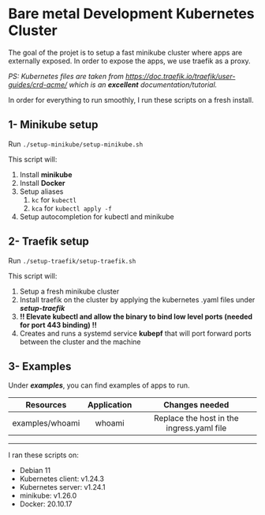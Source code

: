 # Bare metal Development Kubernetes Cluster

The goal of the projet is to setup a fast minikube cluster where apps are externally exposed. 
In order to expose the apps, we use traefik as a proxy.

_PS: Kubernetes files are taken from https://doc.traefik.io/traefik/user-guides/crd-acme/ which is an **excellent** documentation/tutorial._

In order for everything to run smoothly, I run these scripts on a fresh install.

## 1- Minikube setup
Run `./setup-minikube/setup-minikube.sh`

This script will:
1. Install **minikube**
2. Install **Docker**
3. Setup aliases
   1. `kc` for `kubectl`
   2. `kca` for `kubectl apply -f`
4. Setup autocompletion for kubectl and minikube

## 2- Traefik setup
Run `./setup-traefik/setup-traefik.sh`

This script will:
1. Setup a fresh minikube cluster
2. Install traefik on the cluster by applying the kubernetes .yaml files under **_setup-traefik_**
3. **!! Elevate kubectl and allow the binary to bind low level ports (needed for port 443 binding) !!**
4. Creates and runs a systemd service **kubepf** that will port forward ports between the cluster and the machine

## 3- Examples
Under **_examples_**, you can find examples of apps to run.

|    Resources    | Application |              Changes needed               |
|:---------------:|:-----------:|:-----------------------------------------:|
| examples/whoami |   whoami    | Replace the host in the ingress.yaml file |

---

I ran these scripts on:
- Debian 11
- Kubernetes client: v1.24.3
- Kubernetes server: v1.24.1
- minikube: v1.26.0
- Docker: 20.10.17